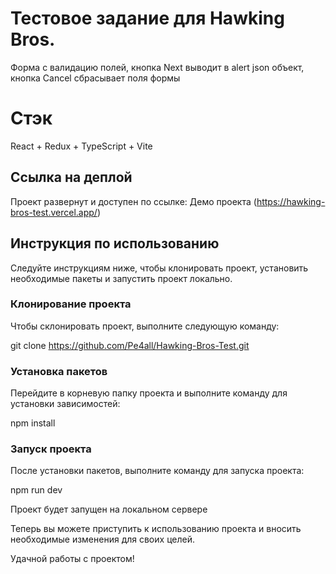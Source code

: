 
# Тестовое задание для Hawking Bros.

Форма с валидацию полей, кнопка Next выводит в alert json объект, кнопка Cancel сбрасывает поля формы

# Стэк

React + Redux + TypeScript + Vite

## Ссылка на деплой

Проект развернут и доступен по ссылке: Демо проекта (https://hawking-bros-test.vercel.app/)

## Инструкция по использованию

Следуйте инструкциям ниже, чтобы клонировать проект, установить необходимые пакеты и запустить проект локально.

### Клонирование проекта

Чтобы склонировать проект, выполните следующую команду:

git clone https://github.com/Pe4all/Hawking-Bros-Test.git

### Установка пакетов

Перейдите в корневую папку проекта и выполните команду для установки зависимостей:

npm install

### Запуск проекта

После установки пакетов, выполните команду для запуска проекта:

npm run dev

Проект будет запущен на локальном сервере

Теперь вы можете приступить к использованию проекта и вносить необходимые изменения для своих целей.

Удачной работы с проектом!
